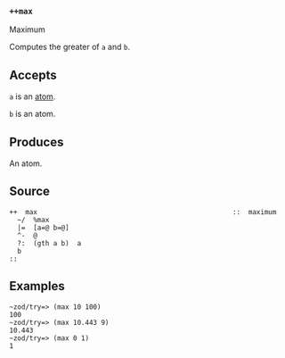 ### `++max`

Maximum

Computes the greater of `a` and `b`.

Accepts
-------

`a` is an [atom]().

`b` is an atom.

Produces
--------

An atom.

Source
------

    ++  max                                                 ::  maximum
      ~/  %max
      |=  [a=@ b=@]
      ^-  @
      ?:  (gth a b)  a
      b
    ::

Examples
--------

    ~zod/try=> (max 10 100)
    100
    ~zod/try=> (max 10.443 9)
    10.443
    ~zod/try=> (max 0 1)
    1



